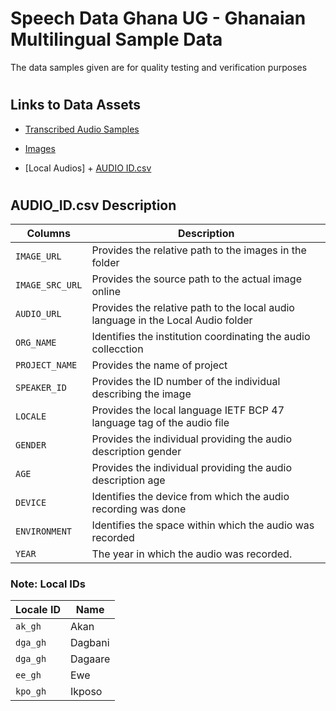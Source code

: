 # Speech Data Ghana UG - Ghanaian Multilingual Sample Data
The data samples given are for quality testing and verification purposes 

#
## Links to Data Assets 

+ [Transcribed Audio Samples](https://ugedugh-my.sharepoint.com/:f:/g/personal/speechdata_ug_edu_gh/Ejb6UHk-E7VOlvccvCWel44BhcSvTnEDh3FBGNtlZBy8kA?e=bLaHaF)

* [Images]([https://www.dropbox.com/scl/fo/0v9sbymx0k39z847x2kz6/h?rlkey=zx4uz6qmfmmict21ye96nscu1&dl=0](https://www.dropbox.com/scl/fo/2q6lvqtn4qm0w6t0iyxm0/h?rlkey=uz9l13khtdhdouvcca7nba5qi&dl=0)) 

*   [Local Audios] + [AUDIO ID.csv](https://www.dropbox.com/scl/fo/e9bha9glyvk2mu5fo7f3h/h?rlkey=kzm1mnx8bj6qgicpaxojz1npa&dl=0)

#

## AUDIO_ID.csv Description
| Columns | Description |
| --- | --- |
| `IMAGE_URL` | Provides the relative path to the images in the folder          |
| `IMAGE_SRC_URL` | Provides the source path to the actual image online          |
| `AUDIO_URL` | Provides the relative path to the local audio language in the Local Audio folder            |
| `ORG_NAME` |  Identifies the institution coordinating the audio collecction           |
| `PROJECT_NAME` | Provides the name of project             |
| `SPEAKER_ID` | Provides the ID number of the individual describing the image             |
| `LOCALE` |  Provides the local language IETF BCP 47 language tag of the audio file           |
| `GENDER` |  Provides the individual providing the audio description gender           |
| `AGE` |     Provides the individual providing the audio description age        |
| `DEVICE` |  Identifies the device from which the audio recording was done          |
| `ENVIRONMENT` |  Identifies the space within which the audio was recorded           |
| `YEAR` |  The year in which the audio was recorded.            |

### Note: Local IDs

| Locale ID | Name |
| --- | --- |
| `ak_gh` | Akan     |
| `dga_gh` | Dagbani       |
| `dga_gh` | Dagaare       |
| `ee_gh` |  Ewe         |
| `kpo_gh` | Ikposo           |
